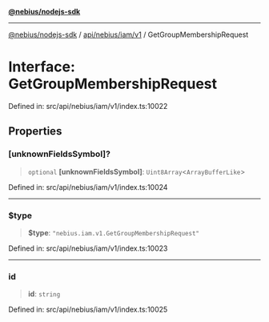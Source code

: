 [**@nebius/nodejs-sdk**](../../../../../README.md)

***

[@nebius/nodejs-sdk](../../../../../README.md) / [api/nebius/iam/v1](../README.md) / GetGroupMembershipRequest

# Interface: GetGroupMembershipRequest

Defined in: src/api/nebius/iam/v1/index.ts:10022

## Properties

### \[unknownFieldsSymbol\]?

> `optional` **\[unknownFieldsSymbol\]**: `Uint8Array`\<`ArrayBufferLike`\>

Defined in: src/api/nebius/iam/v1/index.ts:10024

***

### $type

> **$type**: `"nebius.iam.v1.GetGroupMembershipRequest"`

Defined in: src/api/nebius/iam/v1/index.ts:10023

***

### id

> **id**: `string`

Defined in: src/api/nebius/iam/v1/index.ts:10025
